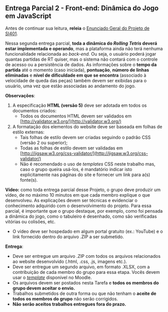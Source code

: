 
## Entrega Parcial 2 - Front-end: Dinâmica do Jogo em JavaScript

Antes de continuar sua leitura, **releia** o [Enunciado Geral do Projeto de SI401](https://moodle.ggte.unicamp.br/mod/page/view.php?id=162356 "Enunciado Geral").

Nessa segunda entrega parcial,  **toda a dinâmica do _Rolling Tetris_ deverá estar implementada e operando**, mas a plataforma ainda não terá nenhuma funcionalidade relacionada ao _back-end._ Ou seja, o usuário poderá jogar quantas partidas de RT quiser, mas o sistema não contará com o controle de acesso ou a persistência de dados. As informações sobre o  **tempo da partida** até o momento (caso iniciada), **pontuação**, **número de linhas eliminadas** e **nível de dificuldade em que se encontra** (associado à velocidade de queda das peças) também devem ser exibidas para o usuário, uma vez que estão associadas ao andamento do jogo.

**Observações**:

1.  A especificação  **HTML (versão 5)**  deve ser adotada em todos os documentos criados:
    -   Todos os documentos HTML devem ser validados em [http://validator.w3.org/](http://validator.w3.org/)
2.  A formatação dos elementos do website deve ser baseada em folhas de estilo externas:
    -   Tais folhas de estilo devem ser criadas seguindo o padrão CSS (versão 2 ou superior);
    -   Todas as folhas de estilo devem ser validadas em [http://jigsaw.w3.org/css-validator/](http://jigsaw.w3.org/css-validator/)
    -   Não é recomendado o uso de  _templates_  CSS neste trabalho mas, caso o grupo queira usá-los, é mandatório indicar isto explicitamente nas páginas do site e fornecer um link para a(s) fonte(s).

**Vídeo:** como toda entrega parcial desse Projeto, o grupo deve produzir um vídeo, de no máximo 10 minutos em que cada membro explique o que desenvolveu. As explicações devem ser técnicas e evidenciar o conhecimento adquirido com o desenvolvimento do projeto. Para essa parcial, é importante que o grupo destaque, por exemplo, como foi pensada a dinâmica do jogo, como o tabuleiro é desenhado, como são verificadas vitórias ou colisões, etc.

-   O vídeo deve ser hospedado em algum portal gratuito (ex.: YouTube) e o link fornecido dentro do arquivo .ZIP a ser submetido.

**Entrega**:

-   Deve ser entregue um arquivo .ZIP com todos os arquivos relacionados ao website desenvolvido (.html, .css, .js, imagens etc.).
-   Deve ser entregue um segundo arquivo, em formato .XLSX, com a contribuição de cada membro do grupo para essa etapa. Vocês devem usar o _[template](https://moodle.ggte.unicamp.br/mod/resource/view.php?id=156222)_ disponível no Moodle.
-   Os arquivos devem ser postados nesta Tarefa e **todos os membros do grupo devem aceitar o envio.**
-   Trabalhos submetidos de outra forma ou que não tenham o **aceite de todos os membros do grupo** não serão corrigidos.
-   **Não serão aceitos trabalhos entregues fora do prazo.**